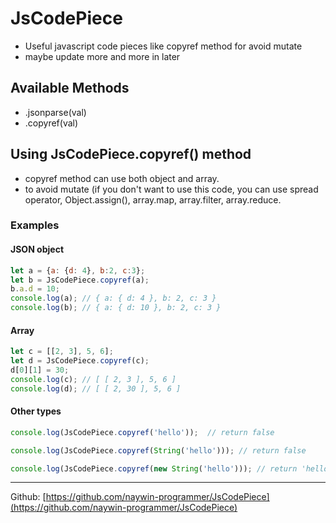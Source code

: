 # JsCodePiece
- Useful javascript code pieces like copyref method for avoid mutate
- maybe update more and more in later

## Available Methods
- .jsonparse(val)
- .copyref(val)

## Using JsCodePiece.copyref() method
- copyref method can use both object and array.
- to avoid mutate (if you don't want to use this code, you can use spread operator, Object.assign(), array.map, array.filter, array.reduce.

### Examples

#### JSON object
```javascript
let a = {a: {d: 4}, b:2, c:3};
let b = JsCodePiece.copyref(a);
b.a.d = 10;
console.log(a); // { a: { d: 4 }, b: 2, c: 3 }
console.log(b); // { a: { d: 10 }, b: 2, c: 3 }
```

#### Array
```javascript
let c = [[2, 3], 5, 6];
let d = JsCodePiece.copyref(c);
d[0][1] = 30;
console.log(c); // [ [ 2, 3 ], 5, 6 ]
console.log(d); // [ [ 2, 30 ], 5, 6 ]
```

#### Other types
```javascript
console.log(JsCodePiece.copyref('hello'));  // return false

console.log(JsCodePiece.copyref(String('hello'))); // return false

console.log(JsCodePiece.copyref(new String('hello'))); // return 'hello'
```
---
Github: [https://github.com/naywin-programmer/JsCodePiece](https://github.com/naywin-programmer/JsCodePiece)

